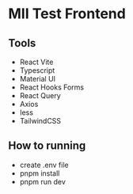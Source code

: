 # MII Test Frontend

## Tools
- React Vite
- Typescript
- Material UI
- React Hooks Forms
- React Query
- Axios
- less
- TailwindCSS

## How to running
- create .env file
- pnpm install
- pnpm run dev
